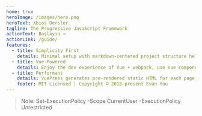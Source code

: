 ```yaml
---
home: true
heroImage: /images/hero.png
heroText: Xbios Dersler
tagline: The Progressive JavaScript Framework
actionText: Başlayın →
actionLink: /guide/
features:
  - title: Simplicity First
    details: Minimal setup with markdown-centered project structure helps you focus on writing.
  - title: Vue-Powered
    details: Enjoy the dev experience of Vue + webpack, use Vue components in markdown, and develop custom themes with Vue.
  - title: Performant
    details: VuePress generates pre-rendered static HTML for each page, and runs as an SPA once a page is loaded.
    footer: MIT Licensed | Copyright © 2018-present Evan You
---
```


> Note: Set-ExecutionPolicy -Scope CurrentUser -ExecutionPolicy Unrestricted

